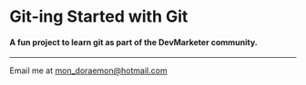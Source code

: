# Git-ing Started with Git

#### A fun project to learn git as part of the **DevMarketer** community.

---

Email me at [mon_doraemon@hotmail.com](Mailto:mon_doraemon@hotmail.com)
